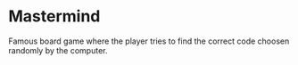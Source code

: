 # Mastermind

Famous board game where the player tries to find the correct code choosen randomly by the computer.